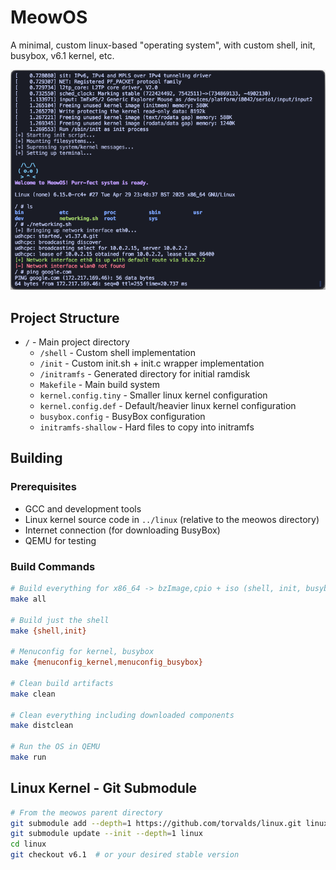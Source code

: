 # MeowOS

A minimal, custom linux-based "operating system", with custom shell, init, busybox, v6.1 kernel, etc.

![MeowOS](./readme-terminal.png)

## Project Structure

- `/` - Main project directory
  - `/shell` - Custom shell implementation
  - `/init` - Custom init.sh + init.c wrapper implementation
  - `/initramfs` - Generated directory for initial ramdisk
  - `Makefile` - Main build system
  - `kernel.config.tiny` - Smaller linux kernel configuration
  - `kernel.config.def` - Default/heavier linux kernel configuration
  - `busybox.config` - BusyBox configuration
  - `initramfs-shallow` - Hard files to copy into initramfs

## Building

### Prerequisites

- GCC and development tools
- Linux kernel source code in `../linux` (relative to the meowos directory)
- Internet connection (for downloading BusyBox)
- QEMU for testing

### Build Commands

```bash
# Build everything for x86_64 -> bzImage,cpio + iso (shell, init, busybox, initramfs, kernel)
make all

# Build just the shell
make {shell,init}

# Menuconfig for kernel, busybox
make {menuconfig_kernel,menuconfig_busybox}

# Clean build artifacts
make clean

# Clean everything including downloaded components
make distclean

# Run the OS in QEMU
make run
```

## Linux Kernel - Git Submodule

```bash
# From the meowos parent directory
git submodule add --depth=1 https://github.com/torvalds/linux.git linux
git submodule update --init --depth=1 linux
cd linux
git checkout v6.1  # or your desired stable version
```
